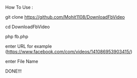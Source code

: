 How To Use :

git clone https://github.com/Mohit1108/DownloadFbVideo

cd DownloadFbVideo

php fb.php

enter URL for example (https://www.facebook.com/com/videos/141086953903415/)

enter File Name 

DONE!!!
